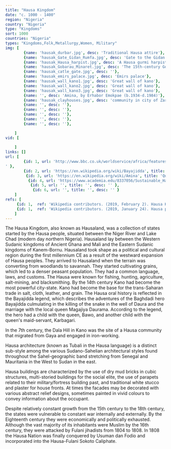 ```yaml
---
title: "Hausa Kingdom"
date: "c. 1000 - 1400"
region: "Nigeria"
country: "Nigeria" 
type: "Kingdoms"
sort: 1000
countries: "Nigeria"
types: "Kingdoms,Folk,Metallurgy,Women, Military"
img: [
        {name: 'hausak_durbar.jpg', desc: 'Traditional Hausa attire'},
        {name: 'hausak_Gate_Gidan_Rumfa.jpg', desc: 'Gate to the Gidan Rumfa, the palace of the Emir of Kano.'},
        {name: 'hausak_Hausa_harpist.jpg', desc: 'A Hausa gurmi harpist'},
        {name: 'hausak_Gobarau_Minaret.jpg', desc: 'The 15th-century Gobarau minaret in Katsina'},
        {name: 'hausak_catle_gate.jpg', desc: ''},
        {name: 'hausak_emirs_palace.jpg', desc: 'Emirs palace'},
        {name: 'hausak_wall_kano1.jpg', desc: 'Great wall of kano'},
        {name: 'hausak_wall_kano2.jpg', desc: 'Great wall of kano'},
        {name: 'hausak_wall_kano3.jpg', desc: 'Great wall of kano'},
        {name: '', desc: 'Amina, by Erhabor Emokpae (b.1934-d.1984)'},
        {name: 'hausak_clayhouses.jpg', desc: 'community in city of Zaria, representing traditional Hausa architecture'},
        {name: '', desc: ''},
        {name: '', desc: ''},
        {name: '', desc: ''},
        {name: '', desc: ''},
        {name: '', desc: ''},

    ]
vid: [
        
    ]
links: []
url: [
        {id: 1, url: 'http://www.bbc.co.uk/worldservice/africa/features/storyofafrica/4chapter5.shtml', title: 'Hausa States', desc: 'There are a number of theories and stories connected with the Hausa people, who today live in northern Nigeria, parts of Ghana, Niger and Togo. Some centre on the idea of migration.
' },
        {id: 2, url: 'https://en.wikipedia.org/wiki/Bayajidda', title: 'Bayajidda', desc: 'According to the myths and legends surrounding most West African states before the 19th century, Bayajidda (Hausa: Bàyā̀jiddà) was the founder of the Hausa states.' },
         {id: 3, url: 'https://en.wikipedia.org/wiki/Amina', title: 'Queen Amina', desc: 'Amina (also Aminatu; d. 1610) was a Hausa warrior queen of the city-state Zazzau (present-day city of Zaria in Kaduna State), in what is now in the north-west region of Nigeria.[1] She is the subject of many legends, but is believed by historians to have been a real ruler.' },
          {id: 4, url: 'https://www.academia.edu/8337056/Sustainable_Hausa_Design_Culture_and_Usability_A_Reflection_of_the_Art_of_Northern_Nigeria', title: 'Sustainable Hausa Design, Culture and Usability: A Reflection of the Art of Northern Nigeria.', desc: '' },
           {id: 5, url: '', title: '', desc: '' },
            {id: 6, url: '', title: '', desc: '' }
    ]
refs: [
     {id: 1,  ref: 'Wikipedia contributors. (2019, February 2). Hausa Kingdoms. In Wikipedia, The Free Encyclopedia. Retrieved 19:03, February 3, 2019, from ', url: 'https://en.wikipedia.org/w/index.php?title=Hausa_Kingdoms&oldid=881376151'},
     {id: 1,  ref: 'Wikipedia contributors. (2019, January 24). Hausa people. In Wikipedia, The Free Encyclopedia. Retrieved 19:03, February 3, 2019, from ', url: 'https://en.wikipedia.org/w/index.php?title=Hausa_people&oldid=880042914'}
    ]
---
```


The Hausa Kingdom, also known as Hausaland, was a collection of states started by the Hausa people, situated between the Niger River and Lake Chad (modern day northern Nigeria). Hausaland lay between the Western Sudanic kingdoms of Ancient Ghana and Mali and the Eastern Sudanic kingdoms of Kanem-Bornu. Hausaland took shape as a political and cultural region during the first millennium CE as a result of the westward expansion of Hausa peoples. They arrived to Hausaland when the terrain was converting from woodlands to savannah. They started cultivating grains, which led to a denser peasant population. They had a common language, laws, and customs. The Hausa were known for fishing, hunting, agriculture, salt-mining, and blacksmithing. By the 14th century Kano had become the most powerful city-state.  Kano had become the base for the trans-Saharan trade in salt, cloth, leather, and grain. The Hausa oral history is reflected in the Bayajidda legend, which describes the adventures of the Baghdadi hero Bayajidda culmulating in the killing of the snake in the well of Daura and the marriage with the local queen Magajiya Daurama. According to the legend, the hero had a child with the queen, Bawo, and another child with the queen's maid-servant, Karbagari.

In the 7th century, the Dala Hill in Kano was the site of a Hausa community that migrated from Gaya and engaged in iron-working.

Hausa architecture (known as Tubali in the Hausa language) is a distinct sub-style among the various Sudano-Sahelian architectural styles found throughout the Sahel-geographic band stretching from Senegal and Mauritania in the West to Sudan in the east.

Hausa buildings are characterized by the use of dry mud bricks in cubic structures, multi-storied buildings for the social elite, the use of parapets related to their military/fortress building past, and traditional white stucco and plaster for house fronts. At times the facades may be decorated with various abstract relief designs, sometimes painted in vivid colours to convey information about the occupant.


Despite relatively constant growth from the 15th century to the 18th century, the states were vulnerable to constant war internally and externally. By the Eighteenth century they were economically and politically exhausted. Although the vast majority of its inhabitants were Muslim by the 16th century, they were attacked by Fulani jihadists from 1804 to 1808. In 1808 the Hausa Nation was finally conquered by Usuman dan Fodio and incorporated into the Hausa-Fulani Sokoto Caliphate.

